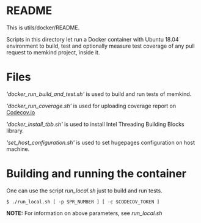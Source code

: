 # **README**

This is utils/docker/README.

Scripts in this directory let run a Docker container with Ubuntu 18.04 environment
to build, test and optionally measure test coverage of any pull request to memkind project, inside it.

# Files
*'docker_run_build_and_test.sh'*  is used to build and run tests of memkind.

*'docker_run_coverage.sh'*  is used for uploading coverage report on [Codecov.io](Codecov.io)

*'docker_install_tbb.sh'*  is used to install Intel Threading Building Blocks library.

*'set_host_configuration.sh'*  is used to set hugepages configuration on host machine.

# Building and running the container

One can use the script *run_local.sh* just to build and run tests.
```
$ ./run_local.sh [ -p $PR_NUMBER ] [ -c $CODECOV_TOKEN ]
```

**NOTE:** For information on above parameters, see *run_local.sh*
